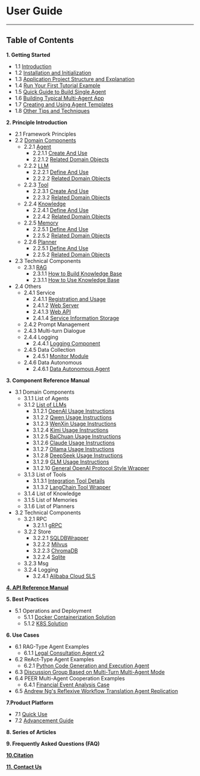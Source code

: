 # User Guide
************************************************
## Table of Contents

**1. Getting Started**
* 1.1 [Introduction](Concepts/Introduction.md)
* 1.2 [Installation and Initialization](Get_Start/0.Installation_and_Initialization.md)
* 1.3 [Application Project Structure and Explanation](Get_Start/1.Application_Project_Structure_and_Explanation.md)
* 1.4 [Run Your First Tutorial Example](Get_Start/2.Run_Your_First_Tutorial_Example.md)
* 1.5 [Quick Guide to Build Single Agent](Get_Start/3.Quick_Guide_to_Build_Single_Agent.md)
* 1.6 [Building Typical Multi-Agent App](Get_Start/4.Building_Typical_Multi-Agent_App.md)
* 1.7 [Creating and Using Agent Templates](Get_Start/5.Creating_and_Using_Agent_Templates.md)
* 1.8 [Other Tips and Techniques](Get_Start/6.Other_Tips_and_Techniques.md)

**2. Principle Introduction**

* 2.1 Framework Principles
* 2.2 [Domain Components](In-Depth_Guides/Tutorials/Domain_Component_Principles.md)
  * 2.2.1 [Agent](In-Depth_Guides/Tutorials/Agent/Agent.md)
    * 2.2.1.1 [Create And Use](In-Depth_Guides/Tutorials/Agent/Agent_Create_And_Use.md)
    * 2.2.1.2 [Related Domain Objects](In-Depth_Guides/Tutorials/Agent/Agent_Related_Domain_Objects.md)
  * 2.2.2 [LLM](In-Depth_Guides/Tutorials/LLM/LLM.md)
    * 2.2.2.1 [Define And Use](In-Depth_Guides/Tutorials/LLM/LLM_component_define_and_usage.md)
    * 2.2.2.2 [Related Domain Objects](In-Depth_Guides/Tutorials/LLM/LLM_Related_Domain_Objects.md)
  * 2.2.3 [Tool](In-Depth_Guides/Tutorials/Tool/Tool.md)
    * 2.2.3.1 [Create And Use](In-Depth_Guides/Tutorials/Tool/Tool_Create_And_Use.md)
    * 2.2.3.2 [Related Domain Objects](In-Depth_Guides/Tutorials/Tool/Tool_Related_Domain_Objects.md)
  * 2.2.4 [Knowledge](In-Depth_Guides/Tutorials/Knowledge/Knowledge.md)
    * 2.2.4.1 [Define And Use](In-Depth_Guides/Tutorials/Knowledge/Knowledge_Define_And_Use.md)
    * 2.2.4.2 [Related Domain Objects](In-Depth_Guides/Tutorials/Knowledge/Knowledge_Related_Domain_Objects.md)
  * 2.2.5 [Memory](In-Depth_Guides/Tutorials/Memory/Memory.md)
    * 2.2.5.1 [Define And Use](In-Depth_Guides/Tutorials/Memory/Memory_Define_And_Use.md)
    * 2.2.5.2 [Related Domain Objects](In-Depth_Guides/Tutorials/Memory/Memory_Related_Domain_Objects.md)
  * 2.2.6 [Planner](In-Depth_Guides/Tutorials/Plan/Planner.md)
    * 2.2.5.1 [Define And Use](In-Depth_Guides/Tutorials/Plan/Planner_Define_And_Use.md)
    * 2.2.5.2 [Related Domain Objects](In-Depth_Guides/Tutorials/Plan/Planner_Related_Domain_Objects.md)
* 2.3 Technical Components
  * 2.3.1 [RAG](In-Depth_Guides/Tutorials/RAG.md) 
    * 2.3.1.1 [How to Build Knowledge Base](How-to/Build%20and%20Use%20a%20Knowledge%20Base/How_to_Build_Knowledge_Base.md) 
    * 2.3.1.1 [How to Use Knowledge Base](How-to/Build%20and%20Use%20a%20Knowledge%20Base/How_to_Use_Knowledge_Base.md) 
* 2.4 Others
  * 2.4.1 Service
    * 2.4.1.1 [Registration and Usage](In-Depth_Guides/Tech_Capabilities/Service/Service_Registration_and_Usage.md)
    * 2.4.1.2 [Web Server](In-Depth_Guides/Tech_Capabilities/Service/Web_Server.md)
    * 2.4.1.3 [Web API](In-Depth_Guides/Tech_Capabilities/Service/Web_Api.md)
    * 2.4.1.4 [Service Information Storage](In-Depth_Guides/Tech_Capabilities/Service/Service_Information_Storage.md)
  * 2.4.2 Prompt Management
  * 2.4.3 Multi-turn Dialogue
  * 2.4.4 Logging
    * 2.4.4.1 [Logging Component](In-Depth_Guides/Tech_Capabilities/Log_And_Monitor/Logging_Utils.md)
  * 2.4.5 Data Collection
    * 2.4.5.1 [Monitor Module](In-Depth_Guides/Tech_Capabilities/Log_And_Monitor/Monitor_Module.md)
  * 2.4.6 Data Autonomous
    * 2.4.6.1 [Data Autonomous Agent](In-Depth_Guides/Tutorials/Data_Autonomous_Agent.md)

**3. Component Reference Manual**
* 3.1 Domain Components
  * 3.1.1 List of Agents
  * 3.1.2 [List of LLMs](In-Depth_Guides/Components/LLMs/0.List_Of_LLMs.md)
    * 3.1.2.1 [OpenAI Usage Instructions](In-Depth_Guides/Components/LLMs/OpenAI_LLM_Use.md)
    * 3.1.2.2 [Qwen Usage Instructions](In-Depth_Guides/Components/LLMs/Qwen_LLM_Use.md)
    * 3.1.2.3 [WenXin Usage Instructions](In-Depth_Guides/Components/LLMs/WenXin_LLM_Use.md)
    * 3.1.2.4 [Kimi Usage Instructions](In-Depth_Guides/Components/LLMs/Kimi_LLM_Use.md)
    * 3.1.2.5 [BaiChuan Usage Instructions](In-Depth_Guides/Components/LLMs/BaiChuan_LLM_Use.md)
    * 3.1.2.6 [Claude Usage Instructions](In-Depth_Guides/Components/LLMs/Claude_LLM_Use.md)
    * 3.1.2.7 [Ollama Usage Instructions](In-Depth_Guides/Components/LLMs/Ollama_LLM_Use.md)
    * 3.1.2.8 [DeepSeek Usage Instructions](In-Depth_Guides/Components/LLMs/DeepSeek_LLM_Use.md)
    * 3.1.2.9 [GLM Usage Instructions](In-Depth_Guides/Components/LLMs/GLM_LLM_Use.md)
    * 3.1.2.10 [General OpenAI Protocol Style Wrapper](In-Depth_Guides/Components/LLMs/OpenAIStyleLLM_Use.md)
  * 3.1.3 List of Tools
    * 3.1.3.1 [Integration Tool Details](In-Depth_Guides/Components/Tools/Integrated_Tools.md)
    * 3.1.3.2 [LangChain Tool Wrapper](In-Depth_Guides/Components/Tools/Integrated_LangChain_Tools.md)
  * 3.1.4 List of Knowledge
  * 3.1.5 List of Memories
  * 3.1.6 List of Planners
* 3.2 Technical Components
  * 3.2.1 RPC
    * 3.2.1.1 [gRPC](In-Depth_Guides/Tech_Capabilities/Service/gRPC.md)
  * 3.2.2 Store
    * 3.2.2.1 [SQLDBWrapper](In-Depth_Guides/Tech_Capabilities/Storage/SQLDB_WRAPPER.md)
    * 3.2.2.2 [Milvus](In-Depth_Guides/Tech_Capabilities/Storage/Milvus.md)
    * 3.2.2.3 [ChromaDB](In-Depth_Guides/Tech_Capabilities/Storage/ChromaDB.md)
    * 3.2.2.4 [Sqlite](In-Depth_Guides/Tech_Capabilities/Storage/Sqlite.md)
  * 3.2.3 Msg
  * 3.2.4 Logging
    * 3.2.4.1 [Alibaba Cloud SLS](In-Depth_Guides/Tech_Capabilities/Log_And_Monitor/Alibaba_Cloud_SLS.md)

**[4. API Reference Manual](In-Depth_Guides/Tech_Capabilities/Others/API_Reference.md)**

**5. Best Practices**
* 5.1 Operations and Deployment
  * 5.1.1 [Docker Containerization Solution](In-Depth_Guides/Tech_Capabilities/Deployment/Docker_Container_Deployment.md)
  * 5.1.2 [K8S Solution](In-Depth_Guides/Tech_Capabilities/Deployment/K8S_Deployment.md)

**6. Use Cases**
* 6.1 RAG-Type Agent Examples
  * 6.1.1 [Legal Consultation Agent v2](Examples/Legal_Advice.md)
* 6.2 ReAct-Type Agent Examples
  * 6.2.1 [Python Code Generation and Execution Agent](Examples/Python_Auto_Runner.md)
* 6.3 [Discussion Group Based on Multi-Turn Multi-Agent Mode](Examples/Discussion_Group.md)
* 6.4 PEER Multi-Agent Cooperation Examples
  * 6.4.1 [Financial Event Analysis Case](Examples/Financial_Event_Analysis.md)
* 6.5 [Andrew Ng's Reflexive Workflow Translation Agent Replication](Examples/Translation_Assistant.md)

**7.Product Platform**
* 7.1 [Quick Use](How-to/Guide%20to%20Visual%20Agentic%20Workflow%20Platform/Product_Platform_Quick_Start.md)
* 7.2 [Advancement Guide](How-to/Guide%20to%20Visual%20Agentic%20Workflow%20Platform/Product_Platform_Advancement_Guide.md)

**8. Series of Articles**

**9. Frequently Asked Questions (FAQ)**

**[10.Citation](Concepts/Citation_PEER.md)**

**[11. Contact Us](Contact_Us.md)**
